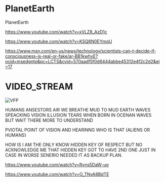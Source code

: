 # PlanetEarth
PlanetEarth 

https://www.youtube.com/watch?v=xVLZ8_AzD1c

https://www.youtube.com/watch?v=KSQ8N0EYmqU

https://www.msn.com/en-us/news/technology/scientists-can-t-decide-if-consciousness-is-real-or-fake/ar-BB1kwhvE?ocid=msedgntp&pc=LCTS&cvid=570aadf5f0d6444abbe45312e4f2c2d2&ei=17

# VIDEO_STREAM

![VFP](https://github.com/zakinder/PlanetEarth/blob/main/KnowledgeBase1.gif "VFP Top Module")

HUMANS ANSESTORS AIR WE BREATHE MUD TO MUD EARTH WAVES SPEACKING VISION ILLUSION TEARS WHEN BORN IN OCENAN WAVES BUT WAIT THERE MORE TO UNDERSTAND

PVIOTAL POINT OF VISION AND HEARINNG WHO IS THAT (ALIENS OR HUMANS)

HOW IS I AM THE ONLY KNOW HIDDEN KEY OF RESPECT BUT NO ACKNOWLEDGE ME THAT HIDDEN KEY GOT TO HAVE 2ND ONE JUST IN CASE IN WORSE SENERIO NEEDED IT AS BACKUP PLAN.

https://www.youtube.com/watch?v=Rvns5DaW-ug

https://www.youtube.com/watch?v=O_TNvA8BdTE
